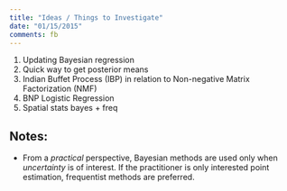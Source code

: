 ```yaml
---
title: "Ideas / Things to Investigate"
date: "01/15/2015"
comments: fb
---
```


1. Updating Bayesian regression
2. Quick way to get posterior means
3. Indian Buffet Process (IBP) in relation to Non-negative Matrix Factorization (NMF)
4. BNP Logistic Regression
5. Spatial stats bayes + freq

## Notes: 
- From a *practical* perspective, Bayesian methods are used only when *uncertainty* is of interest. If the practitioner is only interested point estimation, frequentist methods are preferred.
